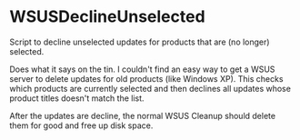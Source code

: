 # WSUSDeclineUnselected

Script to decline unselected updates for products that are (no longer) selected.

Does what it says on the tin.
I couldn't find an easy way to get a WSUS server to delete updates for old products
(like Windows XP). This checks which products are currently selected and then declines all updates whose product titles doesn't match the list.

After the updates are decline, the normal WSUS Cleanup should delete them for good and free up disk space.
